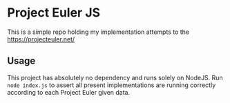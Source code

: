# Project Euler JS

This is a simple repo holding my implementation attempts to the https://projecteuler.net/

## Usage

This project has absolutely no dependency and runs solely on NodeJS. Run `node index.js` to assert all present implementations are running correctly according to each Project Euler given data.
